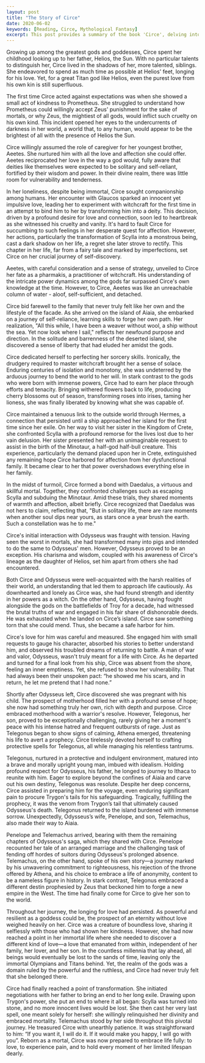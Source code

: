 ```yaml
---
layout: post
title: "The Story of Circe"
date: 2020-06-02
keywords: [Reading, Circe, Mythological Fantasy]
excerpt: This post provides a summary of the book 'Circe', delving into the life of a lesser goddess as she comes to terms with her immortality and embarks on a quest to discover her true purpose. Exploring Circe's character has been a profoundly enriching experience, with each stage revealing new layers of her personality and surprising me along the way. Her unwavering courage and determination shine through as she fearlessly navigates the challenges in her path, fiercely protecting what is dear to her heart. Circe may not be the most beautiful, powerful, or wise by divine standards, but her journey shows that she is much more than those traits – she is uniquely herself, and that is all she needs to be.
---
```

 
Growing up among the greatest gods and goddesses, Circe spent her childhood looking up to her father, Helios, the Sun. With no particular talents to distinguish her, Circe lived in the shadows of her, more talented, siblings. She endeavored to spend as much time as possible at Helios' feet, longing for his love. Yet, for a great Titan god like Helios, even the purest love from his own kin is still superfluous. 
 
The first time Circe acted against expectations was when she showed a small act of kindness to Prometheus. She struggled to understand how Prometheus could willingly accept Zeus' punishment for the sake of mortals, or why Zeus, the mightiest of all gods, would inflict such cruelty on his own kind. This incident opened her eyes to the undercurrents of darkness in her world, a world that, to any human, would appear to be the brightest of all with the presence of Helios the Sun. 

Circe willingly assumed the role of caregiver for her youngest brother, Aeetes. She nurtured him with all the love and affection she could offer. Aeetes reciprocated her love in the way a god would, fully aware that deities like themselves were expected to be solitary and self-reliant, fortified by their wisdom and power. In their divine realm, there was little room for vulnerability and tenderness.
 
In her loneliness, despite being immortal, Circe sought companionship among humans. Her encounter with Glaucos sparked an innocent yet impulsive love, leading her to experiment with witchcraft for the first time in an attempt to bind him to her by transforming him into a deity. This decision, driven by a profound desire for love and connection, soon led to heartbreak as she witnessed his cruelty and vanity. It's hard to fault Circe for succumbing to such feelings in her desperate quest for affection. However, her actions, particularly the transformation of Scylla into a monstrous being, cast a dark shadow on her life, a regret she later strove to rectify. This chapter in her life, far from a fairy tale and marked by imperfections, set Circe on her crucial journey of self-discovery.
 
Aeetes, with careful consideration and a sense of strategy, unveiled to Circe her fate as a pharmakis, a practitioner of witchcraft. His understanding of the intricate power dynamics among the gods far surpassed Circe's own knowledge at the time. However, to Circe, Aeetes was like an unreachable column of water - aloof, self-sufficient, and detached. 
 
Circe bid farewell to the family that never truly felt like her own and the lifestyle of the facade. As she arrived on the island of Aiaia, she embarked on a journey of self-reliance, learning skills to forge her own path. Her realization, "All this while, I have been a weaver without wool, a ship without the sea. Yet now look where I sail," reflects her newfound purpose and direction. In the solitude and barrenness of the deserted island, she discovered a sense of liberty that had eluded her amidst the gods.

Circe dedicated herself to perfecting her sorcery skills. Ironically, the drudgery required to master witchcraft brought her a sense of solace. Enduring centuries of isolation and monotony, she was undeterred by the arduous journey to bend the world to her will. In stark contrast to the gods who were born with immense powers, Circe had to earn her place through efforts and tenacity. Bringing withered flowers back to life, producing cherry blossoms out of season, transforming roses into irises, taming her lioness, she was finally liberated by knowing what she was capable of.

Circe maintained a tenuous link to the outside world through Hermes, a connection that persisted until a ship approached her island for the first time since her exile. On her way to visit her sister in the Kingdom of Crete, she confronted Scylla with a profound remorse for the lives lost due to her vain delusion. Her sister presented her with an unimaginable request: to assist in the birth of the Minotaur,  a half-god half-bull creature. This experience, particularly the demand placed upon her in Crete, extinguished any remaining hope Circe harbored for affection from her dysfunctional family. It became clear to her that power overshadows everything else in her family.
 
In the midst of turmoil, Circe formed a bond with Daedalus, a virtuous and skillful mortal. Together, they confronted challenges such as escaping Scylla and subduing the Minotaur. Amid these trials, they shared moments of warmth and affection, albeit briefly. Circe recognized that Daedalus was not hers to claim, reflecting that, "But in solitary life, there are rare moments when another soul dips near yours, as stars once a year brush the earth. Such a constellation was he to me."

Circe's initial interaction with Odysseus was fraught with tension. Having seen the worst in mortals, she had transformed many into pigs and intended to do the same to Odysseus' men. However, Odysseus proved to be an exception. His charisma and wisdom, coupled with his awareness of Circe's lineage as the daughter of Helios, set him apart from others she had encountered.

Both Circe and Odysseus were well-acquainted with the harsh realities of their world, an understanding that led them to approach life cautiously. As downhearted and lonely as Circe was, she had found strength and identity in her powers as a witch. On the other hand, Odysseus, having fought alongside the gods on the battlefields of Troy for a decade, had witnessed the brutal truths of war and engaged in his fair share of dishonorable deeds. He was exhausted when he landed on Circe’s island. Circe saw something torn that she could mend. Thus, she became a safe harbor for him.
 
Circe's love for him was careful and measured. She engaged him with small requests to gauge his character, absorbed his stories to better understand him, and observed his troubled dreams of returning to battle. A man of war and valor, Odysseus, wasn't truly meant for a life with Circe. As he departed and turned for a final look from his ship, Circe was absent from the shore, feeling an inner emptiness. Yet, she refused to show her vulnerability. That had always been their unspoken pact: “he showed me his scars, and in return, he let me pretend that I had none.”
 
Shortly after Odysseus left, Circe discovered she was pregnant with his child. The prospect of motherhood filled her with a profound sense of hope; she now had something truly her own, rich with depth and purpose. Circe embraced motherhood with a warrior's resolve. However, Telegonus, her son, proved to be exceptionally challenging, rarely giving her a moment's peace with his intense hatred and frequent outbursts of rage. Just as Telegonus began to show signs of calming, Athena emerged, threatening his life to avert a prophecy. Circe tirelessly devoted herself to crafting protective spells for Telegonus, all while managing his relentless tantrums.
 
Telegonus, nurtured in a protective and indulgent environment, matured into a brave and morally upright young man, imbued with idealism. Holding profound respect for Odysseus, his father, he longed to journey to Ithaca to reunite with him. Eager to explore beyond the confines of Aiaia and carve out his own destiny, Telegonus was resolute. Despite her deep concerns, Circe assisted in preparing him for the voyage, even enduring significant pain to procure Trygon's tails for his safeguarding. Tragically, fulfilling the prophecy, it was the venom from Trygon’s tail that ultimately caused Odysseus's death. Telegonus returned to the island burdened with immense sorrow. Unexpectedly, Odysseus’s wife, Penelope, and son, Telemachus, also made their way to Aiaia.

Penelope and Telemachus arrived, bearing with them the remaining chapters of Odysseus's saga, which they shared with Circe. Penelope recounted her tale of an arranged marriage and the challenging task of fending off hordes of suitors during Odysseus's prolonged absence. Telemachus, on the other hand, spoke of his own story—a journey marked by his unwavering commitment to righteousness, his rejection of the throne offered by Athena, and his choice to embrace a life of anonymity, content to be a nameless figure in history. In stark contrast, Telegonus embraced a different destin prophesied by Zeus that beckoned him to forge a new empire in the West. The time had finally come for Circe to give her son to the world. 
 
Throughout her journey, the longing for love had persisted. As powerful and resilient as a goddess could be, the prospect of an eternity without love weighed heavily on her. Circe was a creature of boundless love, sharing it selflessly with those who had shown her kindness. However, she had now reached a point in her immortal life where she needed to discover a different kind of love—a love that emanated from within, independent of her family, her lover, and her son. In the countless millennia that lay ahead, all beings would eventually be lost to the sands of time, leaving only the immortal Olympians and Titans behind. Yet, the realm of the gods was a domain ruled by the powerful and the ruthless, and Circe had never truly felt that she belonged there.
 
Circe had finally reached a point of transformation. She initiated negotiations with her father to bring an end to her long exile. Drawing upon Trygon's power, she put an end to where it all began: Scylla was turned into stone, and no more innocent lives would be lost. She then cast her very last spell, one meant solely for herself: she willingly relinquished her divinity and embraced mortality. Telemachus stood by her side throughout this pivotal journey. He treasured Circe with unearthly patience. It was straightforward to him: “If you want it, I will do it. If it would make you happy, I will go with you”. Reborn as a mortal, Circe was now prepared to embrace life fully: to love, to experience pain, and to hold every moment of her limited lifespan dearly. 
